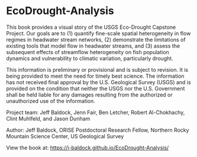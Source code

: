 # EcoDrought-Analysis

This book provides a visual story of the USGS Eco-Drought Capstone Project. Our goals are to (1) quantify fine-scale spatial heterogeneity in flow regimes in headwater stream networks, (2) demonstrate the limitations of existing tools that model flow in headwater streams, and (3) assess the subsequent effects of streamflow heterogeneity on fish population dynamics and vulnerability to climatic variation, particularly drought.

This information is preliminary or provisional and is subject to revision. It is being provided to meet the need for timely best science. The information has not received final approval by the U.S. Geological Survey (USGS) and is provided on the condition that neither the USGS nor the U.S. Government shall be held liable for any damages resulting from the authorized or unauthorized use of the information.

Project team: Jeff Baldock, Jenn Fair, Ben Letcher, Robert Al-Chokhachy, Clint Muhlfeld, and Jason Dunham

Author: Jeff Baldock, ORISE Postdoctoral Research Fellow, Northern Rocky Mountain Science Center, US Geological Survey

View the book at: https://j-baldock.github.io/EcoDrought-Analysis/

